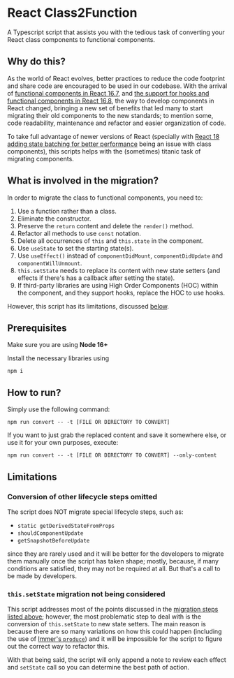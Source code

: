 # React Class2Function

A Typescript script that assists you with the tedious task of converting your React class components to functional components.

## Why do this?

As the world of React evolves, better practices to reduce the code footprint and share code are encouraged to be used in our codebase. With the arrival of [functional components in React 16.7](https://legacy.reactjs.org/blog/2018/12/19/react-v-16-7.html), and [the support for hooks and functional components in React 16.8](https://legacy.reactjs.org/blog/2019/02/06/react-v16.8.0.html), the way to develop components in React changed, bringing a new set of benefits that led many to start migrating their old components to the new standards; to mention some, code readability, maintenance and refactor and easier organization of code.

To take full advantage of newer versions of React (specially with [React 18 adding state batching for better performance](https://react.dev/blog/2022/03/08/react-18-upgrade-guide) being an issue with class components), this scripts helps with the (sometimes) titanic task of migrating components.

## What is involved in the migration?

In order to migrate the class to functional components, you need to:

1. Use a function rather than a class.
2. Eliminate the constructor.
3. Preserve the `return` content and delete the `render()` method.
4. Refactor all methods to use `const` notation.
5. Delete all occurrences of `this` and `this.state` in the component.
6. Use `useState` to set the starting state(s).
7. Use `useEffect()` instead of `componentDidMount`, `componentDidUpdate` and `componentWillUnmount`.
8. `this.setState` needs to replace its content with new state setters (and effects if there's has a callback after setting the state).
9. If third-party libraries are using High Order Components (HOC) within the component, and they support hooks, replace the HOC to use hooks.

However, this script has its limitations, discussed [below](#limitations).

## Prerequisites

Make sure you are using **Node 16+**

Install the necessary libraries using

```shell
npm i
```

## How to run?

Simply use the following command:

```shell
npm run convert -- -t [FILE OR DIRECTORY TO CONVERT]
```

If you want to just grab the replaced content and save it somewhere else, or use it for your own purposes, execute:

```shell
npm run convert -- -t [FILE OR DIRECTORY TO CONVERT] --only-content
```

## Limitations

### Conversion of other lifecycle steps omitted

The script does NOT migrate special lifecycle steps, such as:

- `static getDerivedStateFromProps`
- `shouldComponentUpdate`
- `getSnapshotBeforeUpdate`

since they are rarely used and it will be better for the developers to migrate them manually once the script has taken shape; mostly, because, if many conditions are satisfied, they may not be required at all. But that's a call to be made by developers.

### `this.setState` migration not being considered

This script addresses most of the points discussed in the [migration steps listed above](#what-is-involved-in-the-migration); however, the most problematic step to deal with is the conversion of `this.setState` to new state setters. The main reason is because there are so many variations on how this could happen (including the use of [Immer's `produce`](https://immerjs.github.io/immer/example-setstate/)) and it will be impossible for the script to figure out the correct way to refactor this.

With that being said, the script will only append a note to review each effect and `setState` call so you can determine the best path of action.
